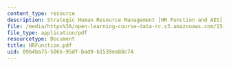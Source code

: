 ```yaml
---
content_type: resource
description: Strategic Human Resource Management [HR Function and AES]
file: /media/https%3A/open-learning-course-data-rc.s3.amazonaws.com/15-660-strategic-hr-management-spring-2003/09b4ba75506695dfbad9b1539ea88c74_HRFunction.pdf
file_type: application/pdf
resourcetype: Document
title: HRFunction.pdf
uid: 09b4ba75-5066-95df-bad9-b1539ea88c74
---
```

